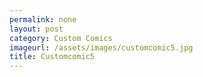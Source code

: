 ```yaml
---
permalink: none
layout: post
category: Custom Comics
imageurl: /assets/images/customcomic5.jpg
title: Customcomic5
---
```

